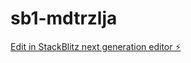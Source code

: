 # sb1-mdtrzlja

[Edit in StackBlitz next generation editor ⚡️](https://stackblitz.com/~/github.com/portmi3-ai/sb1-mdtrzlja)